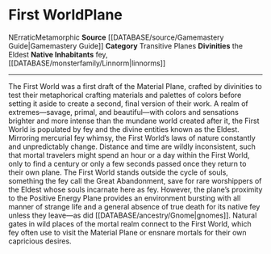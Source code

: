 ﻿---
alignment: N
element: null
id: '10'
name: First World
plane_category: Transitive Planes
rarity: Common
rus_type_level: null
source: '[[DATABASE/source/Gamemastery Guide|Gamemastery Guide]]'
trait:
- '[[DATABASE/trait/Erratic|Erratic]]'
- '[[DATABASE/trait/Metamorphic|Metamorphic]]'
type: Plane

---
# First World<span class="item-type">Plane</span>

<span class="trait-alignment item-trait">N</span><span class="item-trait">Erratic</span><span class="item-trait">Metamorphic</span>
**Source** [[DATABASE/source/Gamemastery Guide|Gamemastery Guide]]
**Category** Transitive Planes
**Divinities** the Eldest
**Native Inhabitants** fey, [[DATABASE/monsterfamily/Linnorm|linnorms]]

---
The First World was a first draft of the Material Plane, crafted by divinities to test their metaphorical crafting materials and palettes of colors before setting it aside to create a second, final version of their work. A realm of extremes—savage, primal, and beautiful—with colors and sensations brighter and more intense than the mundane world created after it, the First World is populated by fey and the divine entities known as the Eldest. Mirroring mercurial fey whimsy, the First World’s laws of nature constantly and unpredictably change. Distance and time are wildly inconsistent, such that mortal travelers might spend an hour or a day within the First World, only to find a century or only a few seconds passed once they return to their own plane.
 The First World stands outside the cycle of souls, something the fey call the Great Abandonment, save for rare worshippers of the Eldest whose souls incarnate here as fey. However, the plane’s proximity to the Positive Energy Plane provides an environment bursting with all manner of strange life and a general absence of true death for its native fey unless they leave—as did [[DATABASE/ancestry/Gnome|gnomes]]. Natural gates in wild places of the mortal realm connect to the First World, which fey often use to visit the Material Plane or ensnare mortals for their own capricious desires.